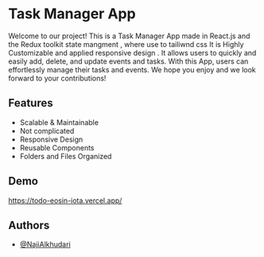 # Task Manager App

Welcome to our project! This is a Task Manager App made in React.js and the Redux toolkit state mangment , where use to tailiwnd css It is Highly Customizable and applied responsive design . It allows users to quickly and easily add, delete, and update events and tasks. With this App, users can effortlessly manage their tasks and events. We hope you enjoy and we look forward to your contributions!

## Features

- Scalable & Maintainable
- Not complicated
- Responsive Design
- Reusable Components
- Folders and Files Organized 

## Demo

https://todo-eosin-iota.vercel.app/


## Authors

- [@NajiAlkhudari](https://github.com/NajiAlkhudari)


